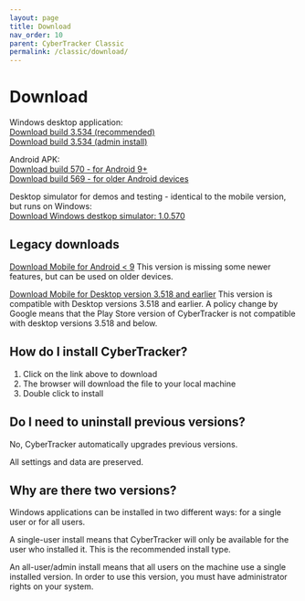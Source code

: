 ```yaml
---
layout: page
title: Download
nav_order: 10
parent: CyberTracker Classic
permalink: /classic/download/
---
```

# Download 

Windows desktop application:<br/>
[Download build 3.534 (recommended)](https://ctwiki.blob.core.windows.net/bin/ct3534u.msi)<br/>
[Download build 3.534 (admin install)](https://ctwiki.blob.core.windows.net/bin/ct3534.msi)<br/>

Android APK:<br/>
[Download build 570 - for Android 9+](https://ctwiki.blob.core.windows.net/bin/CT-build-570.apk)<br/>
[Download build 569 - for older Android devices](https://ctwiki.blob.core.windows.net/bin/CT-build-569-qt5.apk)

Desktop simulator for demos and testing - identical to the mobile version, but runs on Windows:<br/>
[Download Windows destkop simulator: 1.0.570](https://ctwiki.blob.core.windows.net/bin/CT-build-568-win64.zip)<br/>

## Legacy downloads
[Download Mobile for Android < 9](https://ctwiki.blob.core.windows.net/bin/CT-build-561-qt5.apk)
This version is missing some newer features, but can be used on older devices.

[Download Mobile for Desktop version 3.518 and earlier](https://ctwiki.blob.core.windows.net/bin/CT-build-389.apk)
This version is compatible with Desktop versions 3.518 and earlier. A policy change by Google means that the Play Store version of CyberTracker is not compatible with desktop versions 3.518 and below.

## How do I install CyberTracker?

1.  Click on the link above to download
2.  The browser will download the file to your local machine
3.  Double click to install

## Do I need to uninstall previous versions?

No, CyberTracker automatically upgrades previous versions.

All settings and data are preserved.

## Why are there two versions?

Windows applications can be installed in two different ways: for a
single user or for all users.

A single-user install means that CyberTracker will only be available for
the user who installed it. This is the recommended install type.

An all-user/admin install means that all users on the machine use a
single installed version. In order to use this version, you must have
administrator rights on your system.
